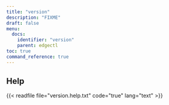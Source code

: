 ```yaml
---
title: "version"
description: "FIXME"
draft: false
menu:
  docs:
    identifier: "version"
    parent: edgectl
toc: true
command_reference: true
---
```


## Help

{{< readfile file="version.help.txt" code="true" lang="text" >}}
